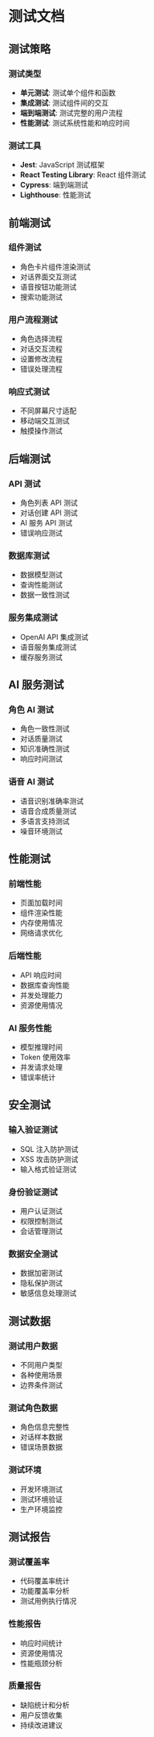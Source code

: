 # 测试文档

## 测试策略

### 测试类型
- **单元测试**: 测试单个组件和函数
- **集成测试**: 测试组件间的交互
- **端到端测试**: 测试完整的用户流程
- **性能测试**: 测试系统性能和响应时间

### 测试工具
- **Jest**: JavaScript 测试框架
- **React Testing Library**: React 组件测试
- **Cypress**: 端到端测试
- **Lighthouse**: 性能测试

## 前端测试

### 组件测试
- 角色卡片组件渲染测试
- 对话界面交互测试
- 语音按钮功能测试
- 搜索功能测试

### 用户流程测试
- 角色选择流程
- 对话交互流程
- 设置修改流程
- 错误处理流程

### 响应式测试
- 不同屏幕尺寸适配
- 移动端交互测试
- 触摸操作测试

## 后端测试

### API 测试
- 角色列表 API 测试
- 对话创建 API 测试
- AI 服务 API 测试
- 错误响应测试

### 数据库测试
- 数据模型测试
- 查询性能测试
- 数据一致性测试

### 服务集成测试
- OpenAI API 集成测试
- 语音服务集成测试
- 缓存服务测试

## AI 服务测试

### 角色 AI 测试
- 角色一致性测试
- 对话质量测试
- 知识准确性测试
- 响应时间测试

### 语音 AI 测试
- 语音识别准确率测试
- 语音合成质量测试
- 多语言支持测试
- 噪音环境测试

## 性能测试

### 前端性能
- 页面加载时间
- 组件渲染性能
- 内存使用情况
- 网络请求优化

### 后端性能
- API 响应时间
- 数据库查询性能
- 并发处理能力
- 资源使用情况

### AI 服务性能
- 模型推理时间
- Token 使用效率
- 并发请求处理
- 错误率统计

## 安全测试

### 输入验证测试
- SQL 注入防护测试
- XSS 攻击防护测试
- 输入格式验证测试

### 身份验证测试
- 用户认证测试
- 权限控制测试
- 会话管理测试

### 数据安全测试
- 数据加密测试
- 隐私保护测试
- 敏感信息处理测试

## 测试数据

### 测试用户数据
- 不同用户类型
- 各种使用场景
- 边界条件测试

### 测试角色数据
- 角色信息完整性
- 对话样本数据
- 错误场景数据

### 测试环境
- 开发环境测试
- 测试环境验证
- 生产环境监控

## 测试报告

### 测试覆盖率
- 代码覆盖率统计
- 功能覆盖率分析
- 测试用例执行情况

### 性能报告
- 响应时间统计
- 资源使用情况
- 性能瓶颈分析

### 质量报告
- 缺陷统计和分析
- 用户反馈收集
- 持续改进建议
